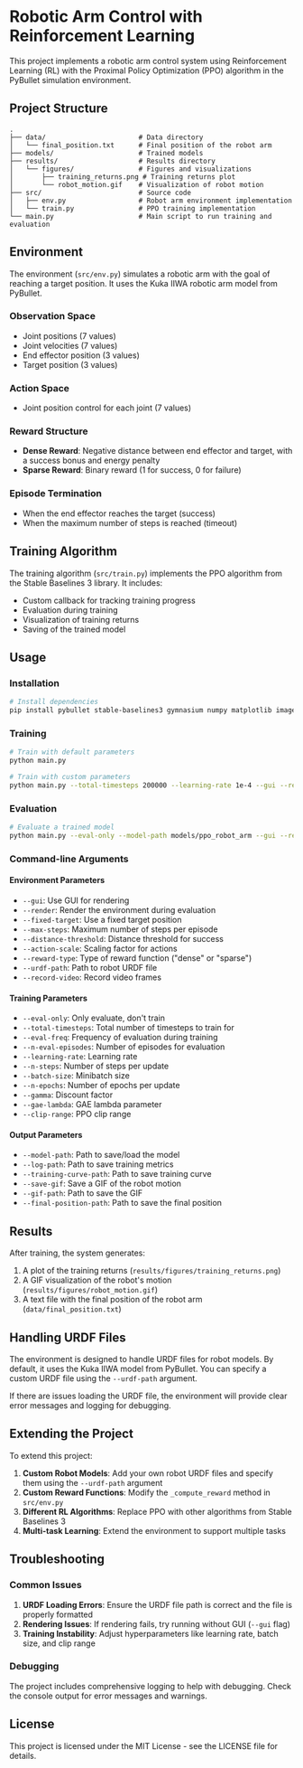 # Robotic Arm Control with Reinforcement Learning

This project implements a robotic arm control system using Reinforcement Learning (RL) with the Proximal Policy Optimization (PPO) algorithm in the PyBullet simulation environment.

## Project Structure

```
.
├── data/                       # Data directory
│   └── final_position.txt      # Final position of the robot arm
├── models/                     # Trained models
├── results/                    # Results directory
│   └── figures/                # Figures and visualizations
│       ├── training_returns.png # Training returns plot
│       └── robot_motion.gif    # Visualization of robot motion
├── src/                        # Source code
│   ├── env.py                  # Robot arm environment implementation
│   └── train.py                # PPO training implementation
└── main.py                     # Main script to run training and evaluation
```

## Environment

The environment (`src/env.py`) simulates a robotic arm with the goal of reaching a target position. It uses the Kuka IIWA robotic arm model from PyBullet.

### Observation Space
- Joint positions (7 values)
- Joint velocities (7 values)
- End effector position (3 values)
- Target position (3 values)

### Action Space
- Joint position control for each joint (7 values)

### Reward Structure
- **Dense Reward**: Negative distance between end effector and target, with a success bonus and energy penalty
- **Sparse Reward**: Binary reward (1 for success, 0 for failure)

### Episode Termination
- When the end effector reaches the target (success)
- When the maximum number of steps is reached (timeout)

## Training Algorithm

The training algorithm (`src/train.py`) implements the PPO algorithm from the Stable Baselines 3 library. It includes:

- Custom callback for tracking training progress
- Evaluation during training
- Visualization of training returns
- Saving of the trained model

## Usage

### Installation

```bash
# Install dependencies
pip install pybullet stable-baselines3 gymnasium numpy matplotlib imageio
```

### Training

```bash
# Train with default parameters
python main.py

# Train with custom parameters
python main.py --total-timesteps 200000 --learning-rate 1e-4 --gui --render
```

### Evaluation

```bash
# Evaluate a trained model
python main.py --eval-only --model-path models/ppo_robot_arm --gui --render --save-gif
```

### Command-line Arguments

#### Environment Parameters
- `--gui`: Use GUI for rendering
- `--render`: Render the environment during evaluation
- `--fixed-target`: Use a fixed target position
- `--max-steps`: Maximum number of steps per episode
- `--distance-threshold`: Distance threshold for success
- `--action-scale`: Scaling factor for actions
- `--reward-type`: Type of reward function ("dense" or "sparse")
- `--urdf-path`: Path to robot URDF file
- `--record-video`: Record video frames

#### Training Parameters
- `--eval-only`: Only evaluate, don't train
- `--total-timesteps`: Total number of timesteps to train for
- `--eval-freq`: Frequency of evaluation during training
- `--n-eval-episodes`: Number of episodes for evaluation
- `--learning-rate`: Learning rate
- `--n-steps`: Number of steps per update
- `--batch-size`: Minibatch size
- `--n-epochs`: Number of epochs per update
- `--gamma`: Discount factor
- `--gae-lambda`: GAE lambda parameter
- `--clip-range`: PPO clip range

#### Output Parameters
- `--model-path`: Path to save/load the model
- `--log-path`: Path to save training metrics
- `--training-curve-path`: Path to save training curve
- `--save-gif`: Save a GIF of the robot motion
- `--gif-path`: Path to save the GIF
- `--final-position-path`: Path to save the final position

## Results

After training, the system generates:

1. A plot of the training returns (`results/figures/training_returns.png`)
2. A GIF visualization of the robot's motion (`results/figures/robot_motion.gif`)
3. A text file with the final position of the robot arm (`data/final_position.txt`)

## Handling URDF Files

The environment is designed to handle URDF files for robot models. By default, it uses the Kuka IIWA model from PyBullet. You can specify a custom URDF file using the `--urdf-path` argument.

If there are issues loading the URDF file, the environment will provide clear error messages and logging for debugging.

## Extending the Project

To extend this project:

1. **Custom Robot Models**: Add your own robot URDF files and specify them using the `--urdf-path` argument
2. **Custom Reward Functions**: Modify the `_compute_reward` method in `src/env.py`
3. **Different RL Algorithms**: Replace PPO with other algorithms from Stable Baselines 3
4. **Multi-task Learning**: Extend the environment to support multiple tasks

## Troubleshooting

### Common Issues

1. **URDF Loading Errors**: Ensure the URDF file path is correct and the file is properly formatted
2. **Rendering Issues**: If rendering fails, try running without GUI (`--gui` flag)
3. **Training Instability**: Adjust hyperparameters like learning rate, batch size, and clip range

### Debugging

The project includes comprehensive logging to help with debugging. Check the console output for error messages and warnings.

## License

This project is licensed under the MIT License - see the LICENSE file for details.
